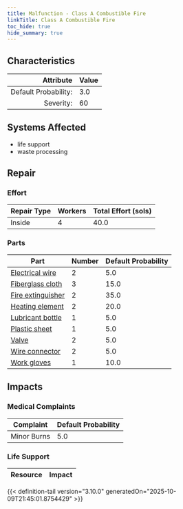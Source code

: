 ```yaml
---
title: Malfunction - Class A Combustible Fire
linkTitle: Class A Combustible Fire
toc_hide: true
hide_summary: true
---
```

<!-- This is generated by the MarsSim HelpGenertor, do not edit. -->

## Characteristics

| Attribute      | Value |
|--------:|:------|
|Default Probability:|3.0|
|Severity:|60|

## Systems Affected 
- life support
- waste processing

## Repair

### Effort
|Repair Type|Workers|Total Effort (sols)|
|---|---|---|
|Inside|4|40.0|

### Parts
|Part|Number|Default Probability|
|---|---|---|
|[Electrical wire](/docs/definitions/part/electrical-wire)|2|5.0|
|[Fiberglass cloth](/docs/definitions/part/fiberglass-cloth)|3|15.0|
|[Fire extinguisher](/docs/definitions/part/fire-extinguisher)|2|35.0|
|[Heating element](/docs/definitions/part/heating-element)|2|20.0|
|[Lubricant bottle](/docs/definitions/part/lubricant-bottle)|1|5.0|
|[Plastic sheet](/docs/definitions/part/plastic-sheet)|1|5.0|
|[Valve](/docs/definitions/part/valve)|2|5.0|
|[Wire connector](/docs/definitions/part/wire-connector)|2|5.0|
|[Work gloves](/docs/definitions/part/work-gloves)|1|10.0|

## Impacts

### Medical Complaints
|Complaint|Default Probability|
|---|---|
|Minor Burns|5.0|

### Life Support
|Resource|Impact|
|---|---|


{{< definition-tail version="3.10.0" generatedOn="2025-10-09T21:45:01.8754429" >}}

